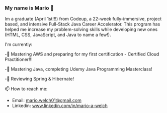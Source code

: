 ### My name is Mario 👋

Im a graduate (April 1st!!!) from Codeup, a 22-week fully-immersive, project based, and intensive Full-Stack Java Career Accelerator.  This program has helped me increase my problem-solving skills while developing new ones (HTML, CSS, JavaScript, and Java to name a few!).  

I'm currently:

-🔭 Mastering AWS and preparing for my first certification - Certified Cloud Practitioner!!!

-🌱 Mastering Java, completing Udemy Java Programming Masterclass!

-🌱 Reviewing Spring & Hibernate! 

📫 How to reach me:

- Email: mario.welch01@gmail.com
- Linkedin: www.linkedin.com/in/mario-a-welch
<!--
**mario-a-welch/mario-a-welch** is a ✨ _special_ ✨ repository because its `README.md` (this file) appears on your GitHub profile.Here are some ideas to get you started:
-->

